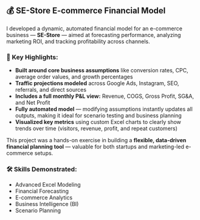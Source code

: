 ## 💰 SE-Store E-commerce Financial Model

I developed a dynamic, automated financial model for an e-commerce business — **SE-Store** — aimed at forecasting performance, analyzing marketing ROI, and tracking profitability across channels.

### 🔑 Key Highlights:

- **Built around core business assumptions** like conversion rates, CPC, average order values, and growth percentages  
- **Traffic projections modeled** across Google Ads, Instagram, SEO, referrals, and direct sources  
- **Includes a full monthly P&L view:** Revenue, COGS, Gross Profit, SG&A, and Net Profit  
- **Fully automated model** — modifying assumptions instantly updates all outputs, making it ideal for scenario testing and business planning  
- **Visualized key metrics** using custom Excel charts to clearly show trends over time (visitors, revenue, profit, and repeat customers)  

This project was a hands-on exercise in building a **flexible, data-driven financial planning tool** — valuable for both startups and marketing-led e-commerce setups.

### 🛠 Skills Demonstrated:

- Advanced Excel Modeling  
- Financial Forecasting  
- E-commerce Analytics  
- Business Intelligence (BI)  
- Scenario Planning

